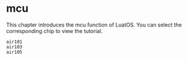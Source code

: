 # mcu

This chapter introduces the mcu function of LuatOS. You can select the corresponding chip to view the tutorial.

```{toctree}
air101
air103
air105
```
